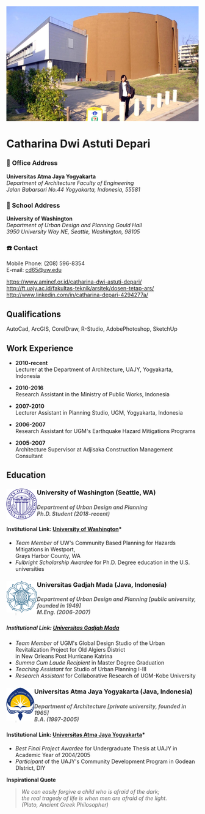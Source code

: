<img src="images/rsz_catharina.jpg" width="950">
<br>

# Catharina Dwi Astuti Depari

### :office: **Office Address**
**Universitas Atma Jaya Yogyakarta** <br>*Department of Architecture Faculty of Engineering* <br>*Jalan Babarsari No.44 Yogyakarta, Indonesia, 55581*

### :school: School Address
**University of Washington** <br>*Department of Urban Design and Planning Gould Hall* <br> *3950 University Way NE, Seattle, Washington, 98105*

### :telephone: Contact
Mobile Phone: (208) 596-8354 <br> E-mail: cd65@uw.edu

https://www.aminef.or.id/catharina-dwi-astuti-depari/<br> http://ft.uajy.ac.id/fakultas-teknik/arsitek/dosen-tetap-ars/ <br> http://www.linkedin.com/in/catharina-depari-4294277a/


## Qualifications

AutoCad, ArcGIS, CorelDraw, R-Studio, AdobePhotoshop, SketchUp

## Work Experience

- **2010-recent** <br> Lecturer at the Department of Architecture, UAJY, Yogyakarta, Indonesia

- **2010-2016** <br> Research Assistant in the Ministry of Public Works, Indonesia

- **2007-2010** <br> Lecturer Assistant in Planning Studio, UGM, Yogyakarta, Indonesia

- **2006-2007** <br> Research Assistant for UGM's Earthquake Hazard Mitigations Programs

- **2005-2007** <br> Architecture Supervisor at Adjisaka Construction Management Consultant

## Education
### University of Washington (Seattle, WA) <img src="images/UW_Seal_Purple_26851.png" width="80" align="left"> <br>
>##### Department of Urban Design and Planning <br> Ph.D. Student (2018-recent) <br>
#### Institutional Link: [University of Washington](http://urbdp.be.washington.edu/)*

- *Team Member* of UW's Community Based Planning for Hazards Mitigations in Westport, <br> Grays Harbor County, WA
- *Fulbright Scholarship Awardee* for Ph.D. Degree education in the U.S. universities

### Universitas Gadjah Mada (Java, Indonesia) <img src="images/images1/ugm.jpg" width="80" align="left"><br>
>##### Department of Urban Design and Planning [public university, founded in 1949]<br> M.Eng. (2006-2007)<br>
##### Institutional Link: [Universitas Gadjah Mada](http://archiplan.ugm.ac.id/en/programmes1/architecture/)

- *Team Member* of UGM's Global Design Studio of the Urban Revitalization Project for Old Algiers District <br> in New Orleans Post Hurricane Katrina
- *Summa Cum Laude Recipient* in Master Degree Graduation
- *Teaching Assistant* for Studio of Urban Planning I-III
- *Research Assistant* for Collaborative Research of UGM-Kobe University

### Universitas Atma Jaya Yogyakarta (Java, Indonesia) <img src="images/logo-uajy-png-7.png" width="73" align="left"> <br>
>#####  Department of Architecture [private university, founded in 1965] <br> B.A. (1997-2005)<br>
#### Institutional Link: [Universitas Atma Jaya Yogyakarta](http://www.uajy.ac.id/program-studi/sarjana/program-studi-arsitektur/)*<br>

- *Best Final Project Awardee* for Undergraduate Thesis at UAJY in Academic Year of 2004/2005
- *Participant* of the UAJY's Community Development Program in Godean DIstrict, DIY

**Inspirational Quote**
>*We can easily forgive a child who is afraid of the dark; <br> the real tragedy of life is when men are afraid of the light.<br>(Plato, Ancient Greek Philosopher)*
